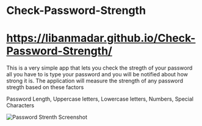 # Check-Password-Strength
# https://libanmadar.github.io/Check-Password-Strength/


This is a very simple app that lets you check the stregth of your password
all you have to is type your password and you will be notified about how strong it is. The application will measure the strength of any password stregth based on these factors

Password Length, Uppercase letters, Lowercase letters, Numbers, Special Characters




![Password Strenth Screenshot](https://user-images.githubusercontent.com/55925449/95789012-51b53f00-0ca2-11eb-957e-cd08eb04388b.png)
